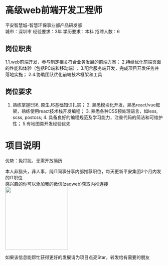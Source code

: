 # 高级web前端开发工程师
平安智慧城-智慧环保事业部产品研发部  
城市：深圳市 经验要求：3年 学历要求：本科  招聘人数：6

## 岗位职责
1.1.web前端开发，参与制定相关符合业务发展的前端方案；
   2.持续优化前端页面的性能和体验（包括PC端和移动端）；
   3.配合服务端开发，完成项目开发任务并落地实施；
   2.4.协助团队优化前端技术框架和工具

## 岗位要求
1. 熟练掌握ES6, 原生JS基础知识扎实；
   2. 熟悉模块化开发，熟悉react/vue框架，熟练使用react技术栈开发编程；
   3. 熟悉各种CSS预处理语言，如less, scss, postcss;
   4. 具备良好的编程规范及学习能力，注重代码的简洁和可维护性； 
   5.有地图类开发经验优先

# 项目说明

优势：免打扰，无需开放简历

本人非猎头，非人事，纯IT同事分享内部推荐职位，每天更新平安集团2个月内发的IT职位  
感兴趣的你可以添加我的微信(zaqweb)获取内推连接  
<img src="https://github.com/zaqweb/PA-IT-JOBS/blob/master/WechatICode.jpeg"  height="200" width="200">

如果该信息能帮忙获得更好的发展请为项目点亮Star，转发给有需要的朋友




